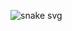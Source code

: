 ![snake svg](https://github.com/eduardom-go/eduardom-go/blob/output/github-contribution-grid-snake.gif)
